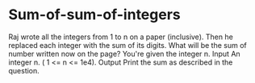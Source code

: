 # Sum-of-sum-of-integers
Raj wrote all the integers from 1 to n on a paper (inclusive). Then he replaced each integer with the sum of its digits. What will be the sum of number written now on the page? You're given the integer n.   Input An integer n. ( 1 &lt;= n &lt;= 1e4). Output Print the sum as described in the question.
